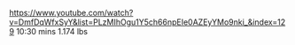 https://www.youtube.com/watch?v=DmfDqWfxSyY&list=PLzMIhOgu1Y5ch66npEIe0AZEyYMo9nki_&index=129
10:30 mins
1.174 lbs


